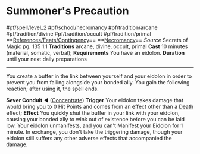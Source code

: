 # Summoner's Precaution
#pf/spell/level_2 #pf/school/necromancy #pf/tradition/arcane #pf/tradition/divine #pf/tradition/occult #pf/tradition/primal
==[References/Feats/Contingency](References/Feats/Contingency)== ==[Necromancy](../../../Traits/Necromancy.md)==
*Source* Secrets of Magic pg. 135 1.1
**Traditions** arcane, divine, occult, primal
**Cast** 10 minutes (material, somatic, verbal); **Requirements** You have an eidolon.
**Duration** until your next daily preparations

---
You create a buffer in the link between yourself and your eidolon in order to prevent you from falling alongside your bonded ally. You gain the following reaction; after using it, the spell ends.

**Sever Conduit** ◄ ([Concentrate](../../../Traits/Concentrate.md)) **Trigger** Your eidolon takes damage that would bring you to 0 Hit Points and comes from an effect other than a [Death](../../../Traits/Death.md) effect; **Effect** You quickly shut the buffer in your link with your eidolon, causing your bonded ally to wink out of existence before you can be laid low. Your eidolon unmanifests, and you can't Manifest your Eidolon for 1 minute. In exchange, you don't take the triggering damage, though your eidolon still suffers any other adverse effects that accompanied the damage.